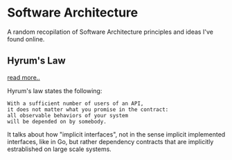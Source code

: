 # Software Architecture

A random recopilation of Software Architecture principles and ideas I've found
online.


## Hyrum's Law

[read more..](https://www.hyrumslaw.com/#)

Hyrum's law states the following:

```
With a sufficient number of users of an API,
it does not matter what you promise in the contract:
all observable behaviors of your system
will be depended on by somebody.
```

It talks about how "implicit interfaces", not in the sense implicit implemented
interfaces, like in Go, but rather dependency contracts that are implicitly
estrablished on large scale systems.

